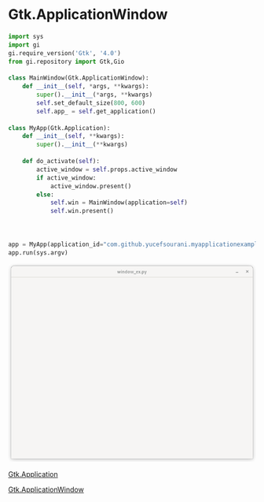 # Gtk.ApplicationWindow

```python
import sys
import gi
gi.require_version('Gtk', '4.0')
from gi.repository import Gtk,Gio

class MainWindow(Gtk.ApplicationWindow):
    def __init__(self, *args, **kwargs):
        super().__init__(*args, **kwargs)
        self.set_default_size(800, 600)
        self.app_ = self.get_application()

class MyApp(Gtk.Application):
    def __init__(self, **kwargs):
        super().__init__(**kwargs)

    def do_activate(self):
        active_window = self.props.active_window
        if active_window:
            active_window.present()
        else:
            self.win = MainWindow(application=self)
            self.win.present()



app = MyApp(application_id="com.github.yucefsourani.myapplicationexample",flags= Gio.ApplicationFlags.FLAGS_NONE)
app.run(sys.argv)
```

![Alt text](https://raw.githubusercontent.com/yucefsourani/python-gtk4-examples/main/applicationwindow/Screenshot_1.png "Screenshot")

[Gtk.Application](https://lazka.github.io/pgi-docs/index.html#Gtk-4.0/classes/Application.html)

[Gtk.ApplicationWindow](https://lazka.github.io/pgi-docs/index.html#Gtk-4.0/classes/ApplicationWindow.html)
